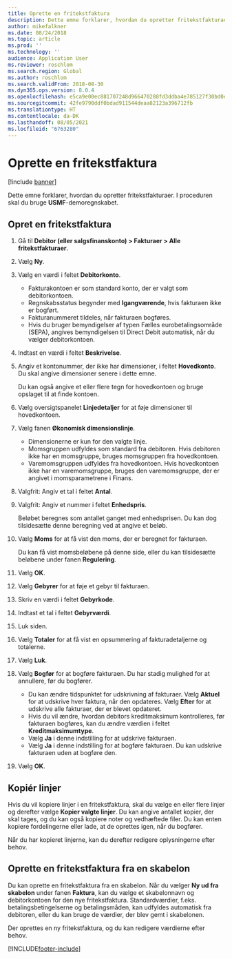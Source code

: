 ```yaml
---
title: Oprette en fritekstfaktura
description: Dette emne forklarer, hvordan du opretter fritekstfakturaer.
author: mikefalkner
ms.date: 08/24/2018
ms.topic: article
ms.prod: ''
ms.technology: ''
audience: Application User
ms.reviewer: roschlom
ms.search.region: Global
ms.author: roschlom
ms.search.validFrom: 2018-08-30
ms.dyn365.ops.version: 8.0.4
ms.openlocfilehash: e5ca9e00ec881707248d966470288fd3ddba4e785127f30bd0e6dd4e7186c7e6
ms.sourcegitcommit: 42fe9790ddf0bdad911544deaa82123a396712fb
ms.translationtype: HT
ms.contentlocale: da-DK
ms.lasthandoff: 08/05/2021
ms.locfileid: "6763280"
---
```

# <a name="create-a-free-text-invoice"></a>Oprette en fritekstfaktura

[!include [banner](../includes/banner.md)]

Dette emne forklarer, hvordan du opretter fritekstfakturaer. I proceduren skal du bruge **USMF**-demoregnskabet.

## <a name="create-a-free-text-invoice"></a>Opret en fritekstfaktura

1. Gå til **Debitor (eller salgsfinanskonto) \> Fakturaer \> Alle fritekstfakturaer**.
2. Vælg **Ny**.
3. Vælg en værdi i feltet **Debitorkonto**.

    * Fakturakontoen er som standard konto, der er valgt som debitorkontoen.
    * Regnskabsstatus begynder med **Igangværende**, hvis fakturaen ikke er bogført.
    * Fakturanummeret tildeles, når fakturaen bogføres.
    * Hvis du bruger bemyndigelser af typen Fælles eurobetalingsområde (SEPA), angives bemyndigelsen til Direct Debit automatisk, når du vælger debitorkontoen.

4. Indtast en værdi i feltet **Beskrivelse**.
5. Angiv et kontonummer, der ikke har dimensioner, i feltet **Hovedkonto**. Du skal angive dimensioner senere i dette emne.

    Du kan også angive et eller flere tegn for hovedkontoen og bruge opslaget til at finde kontoen.

6. Vælg oversigtspanelet **Linjedetaljer** for at føje dimensioner til hovedkontoen.
7. Vælg fanen **Økonomisk dimensionslinje**.

    * Dimensionerne er kun for den valgte linje.
    * Momsgruppen udfyldes som standard fra debitoren. Hvis debitoren ikke har en momsgruppe, bruges momsgruppen fra hovedkontoen.
    * Varemomsgruppen udfyldes fra hovedkontoen. Hvis hovedkontoen ikke har en varemomsgruppe, bruges den varemomsgruppe, der er angivet i momsparametrene i Finans.

8. Valgfrit: Angiv et tal i feltet **Antal**.
9. Valgfrit: Angiv et nummer i feltet **Enhedspris**.

    Beløbet beregnes som antallet ganget med enhedsprisen. Du kan dog tilsidesætte denne beregning ved at angive et beløb.

10. Vælg **Moms** for at få vist den moms, der er beregnet for fakturaen.

    Du kan få vist momsbeløbene på denne side, eller du kan tilsidesætte beløbene under fanen **Regulering**.

11. Vælg **OK**.
12. Vælg **Gebyrer** for at føje et gebyr til fakturaen.
13. Skriv en værdi i feltet **Gebyrkode**.
14. Indtast et tal i feltet **Gebyrværdi**.
15. Luk siden.
16. Vælg **Totaler** for at få vist en opsummering af fakturadetaljerne og totalerne.
17. Vælg **Luk**.
18. Vælg **Bogfør** for at bogføre fakturaen. Du har stadig mulighed for at annullere, før du bogfører.

    * Du kan ændre tidspunktet for udskrivning af fakturaer. Vælg **Aktuel** for at udskrive hver faktura, når den opdateres. Vælg **Efter** for at udskrive alle fakturaer, der er blevet opdateret.
    * Hvis du vil ændre, hvordan debitors kreditmaksimum kontrolleres, før fakturaen bogføres, kan du ændre værdien i feltet **Kreditmaksimumtype**.
    * Vælg **Ja** i denne indstilling for at udskrive fakturaen.
    * Vælg **Ja** i denne indstilling for at bogføre fakturaen. Du kan udskrive fakturaen uden at bogføre den.

19. Vælg **OK**.

## <a name="copy-lines"></a>Kopiér linjer
Hvis du vil kopiere linjer i en fritekstfaktura, skal du vælge en eller flere linjer og derefter vælge **Kopier valgte linjer**. Du kan angive antallet kopier, der skal tages, og du kan også kopiere noter og vedhæftede filer. Du kan enten kopiere fordelingerne eller lade, at de oprettes igen, når du bogfører.

Når du har kopieret linjerne, kan du derefter redigere oplysningerne efter behov.

## <a name="create-a-free-text-invoice-from-a-template"></a>Oprette en fritekstfaktura fra en skabelon
Du kan oprette en fritekstfaktura fra en skabelon. Når du vælger **Ny ud fra skabelon** under fanen **Faktura**, kan du vælge et skabelonnavn og debitorkontoen for den nye fritekstfaktura. Standardværdier, f.eks. betalingsbetingelserne og betalingsmåden, kan udfyldes automatisk fra debitoren, eller du kan bruge de værdier, der blev gemt i skabelonen.

Der oprettes en ny fritekstfaktura, og du kan redigere værdierne efter behov.


[!INCLUDE[footer-include](../../includes/footer-banner.md)]